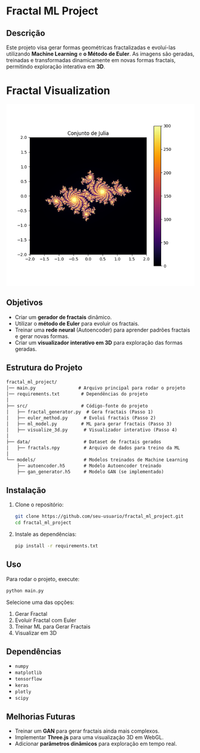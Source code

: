 # Fractal ML Project

## Descrição

Este projeto visa gerar formas geométricas fractalizadas e evoluí-las utilizando **Machine Learning** e **o Método de Euler**. As imagens são geradas, treinadas e transformadas dinamicamente em novas formas fractais, permitindo exploração interativa em **3D**.

# Fractal Visualization

![Fractal Figure](/data/Figure_1.png)

## Objetivos

- Criar um **gerador de fractais** dinâmico.
- Utilizar o **método de Euler** para evoluir os fractais.
- Treinar uma **rede neural** (Autoencoder) para aprender padrões fractais e gerar novas formas.
- Criar um **visualizador interativo em 3D** para exploração das formas geradas.

## Estrutura do Projeto

```
fractal_ml_project/
│── main.py                # Arquivo principal para rodar o projeto
│── requirements.txt        # Dependências do projeto
│
├── src/                    # Código-fonte do projeto
│   ├── fractal_generator.py  # Gera fractais (Passo 1)
│   ├── euler_method.py      # Evolui fractais (Passo 2)
│   ├── ml_model.py         # ML para gerar fractais (Passo 3)
│   ├── visualize_3d.py      # Visualizador interativo (Passo 4)
│
├── data/                    # Dataset de fractais gerados
│   ├── fractals.npy         # Arquivo de dados para treino da ML
│
└── models/                  # Modelos treinados de Machine Learning
    ├── autoencoder.h5       # Modelo Autoencoder treinado
    ├── gan_generator.h5     # Modelo GAN (se implementado)
```

## Instalação

1. Clone o repositório:
   ```sh
   git clone https://github.com/seu-usuario/fractal_ml_project.git
   cd fractal_ml_project
   ```
2. Instale as dependências:
   ```sh
   pip install -r requirements.txt
   ```

## Uso

Para rodar o projeto, execute:

```sh
python main.py
```

Selecione uma das opções:

1. Gerar Fractal
2. Evoluir Fractal com Euler
3. Treinar ML para Gerar Fractais
4. Visualizar em 3D

## Dependências

- `numpy`
- `matplotlib`
- `tensorflow`
- `keras`
- `plotly`
- `scipy`

## Melhorias Futuras

- Treinar um **GAN** para gerar fractais ainda mais complexos.
- Implementar **Three.js** para uma visualização 3D em WebGL.
- Adicionar **parâmetros dinâmicos** para exploração em tempo real.
